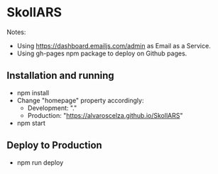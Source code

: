 # SkollARS

Notes:

-   Using https://dashboard.emailjs.com/admin as Email as a Service.
-   Using gh-pages npm package to deploy on Github pages.

## Installation and running

-   npm install
-   Change "homepage" property accordingly:
    -   Development: "."
    -   Production: "https://alvaroscelza.github.io/SkollARS"
-   npm start

## Deploy to Production

-   npm run deploy
